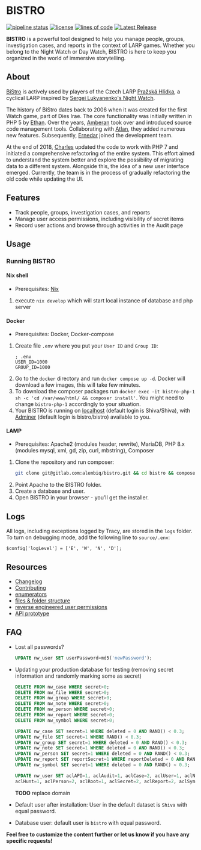 # BISTRO

[![pipeline status](https://gitlab.com/alembiq/bistro/badges/master/pipeline.svg)](https://gitlab.com/alembiq/bistro/commits/master)
[![license](https://img.shields.io/github/license/amberan/dhbistro.svg)](https://gitlab.com/alembiq/bistro/blob/master/LICENSE)
[![lines of code](https://tokei.rs/b1/github/amberan/dhbistro)](https://tokei.rs/b1/github/amberan/dhbistro)
[![Latest Release](https://gitlab.com/alembiq/bistro/-/badges/release.svg)](https://gitlab.com/alembiq/bistro/-/releases)

**BISTRO** is a powerful tool designed to help you manage people, groups, investigation cases, and reports in the context of LARP games. Whether you belong to the Night Watch or Day Watch, BISTRO is here to keep you organized in the world of immersive storytelling.

## About

[BiStro](https://gitlab.com/alembiq/bistro/) is actively used by players of the Czech LARP [Pražská Hlídka](http://www.prazskahlidka.cz/), a cyclical LARP inspired by [Sergei Lukyanenko's Night Watch](https://en.wikipedia.org/wiki/Night_Watch_(Lukyanenko_novel)).

The history of BiStro dates back to 2006 when it was created for the first Watch game, part of Dies Irae. The core functionality was initially written in PHP 5 by [Ethan](https://github.com/ethanius). Over the years, [Amberan](https://github.com/amberan) took over and introduced source code management tools. Collaborating with [Atlan](https://github.com/czAtlan), they added numerous new features. Subsequently, [Ernedar](https://github.com/Ernedar) joined the development team.

At the end of 2018, [Charles](https://gitlab.com/alembiq) updated the code to work with PHP 7 and initiated a comprehensive refactoring of the entire system. This effort aimed to understand the system better and explore the possibility of migrating data to a different system. Alongside this, the idea of a new user interface emerged. Currently, the team is in the process of gradually refactoring the old code while updating the UI.

## Features

- Track people, groups, investigation cases, and reports
- Manage user access permissions, including visibility of secret items
- Record user actions and browse through activities in the Audit page

## Usage

### Running BISTRO

#### Nix shell
- Prerequisites: [Nix](https://github.com/NixOS/nix)
1. execute `nix develop` which will start local instance of database and php server

#### Docker
- Prerequisites: Docker, Docker-compose
1. Create file `.env` where you put your `User ID` and `Group ID`:
    ```
    ; .env
    USER_ID=1000
    GROUP_ID=1000
    ```
2. Go to the `docker` directory and run `docker compose up -d`. Docker will download a few images, this will take few minutes.
3. To download the composer packages run `docker exec -it bistro-php-1 sh -c 'cd /var/www/html/ && composer install'`. You might need to change `bistro-php-1` accordingly to your situation.
4. Your BISTRO is running on [localhost](http://localhost) (default login is Shiva/Shiva), with [Adminer](http://localhost:8080) (default login is bistro/bistro) available to you.

#### LAMP
- Prerequisites: Apache2 (modules header, rewrite), MariaDB, PHP 8.x (modules mysql, xml, gd, zip, curl, mbstring), Composer
1. Clone the repository and run composer:
   ```bash
   git clone git@gitlab.com:alembiq/bistro.git && cd bistro && composer install
2. Point Apache to the BISTRO folder.
3. Create a database and user.
4. Open BISTRO in your browser - you'll get the installer.

## Logs
All logs, including exceptions logged by Tracy, are stored in the `logs` folder.
To turn on debugging mode, add the following line to `source/.env`:
```
$config['logLevel'] = ['E', 'W', 'N', 'D'];
```

## Resources
- [Changelog](CHANGELOG.md)
- [Contributing](CONTRIBUTING.md)
- [enumerators](doc/enums.md)
- [files & folder structure](doc/files.md)
- [reverse engineered user permissions](doc/rights.md)
- [API prototype](doc/api.md)


## FAQ
- Lost all passwords?
    ```sql
    UPDATE nw_user SET userPassword=md5('newPassword');
    ```

- Updating your production database for testing (removing secret information and randomly marking some as secret)
    ```sql
    DELETE FROM nw_case WHERE secret>0;
    DELETE FROM nw_file WHERE secret>0;
    DELETE FROM nw_group WHERE secret>0;
    DELETE FROM nw_note WHERE secret>0;
    DELETE FROM nw_person WHERE secret>0;
    DELETE FROM nw_report WHERE secret>0;
    DELETE FROM nw_symbol WHERE secret>0;

    UPDATE nw_case SET secret=1 WHERE deleted = 0 AND RAND() < 0.3;
    UPDATE nw_file SET secret=1 WHERE RAND() < 0.3;
    UPDATE nw_group SET secret=1 WHERE deleted = 0 AND RAND() < 0.3;
    UPDATE nw_note SET secret=1 WHERE deleted = 0 AND RAND() < 0.3;
    UPDATE nw_person SET secret=1 WHERE deleted = 0 AND RAND() < 0.3;
    UPDATE nw_report SET reportSecret=1 WHERE reportDeleted = 0 AND RAND() < 0.3;
    UPDATE nw_symbol SET secret=1 WHERE deleted = 0 AND RAND() < 0.3;

    UPDATE nw_user SET aclAPI=1, aclAudit=1, aclCase=2, aclUser=1, aclNews=1, aclBoard=1, aclGamemaster=1, aclGroup=2,
    aclHunt=1, aclPerson=2, aclRoot=1, aclSecret=2, aclReport=2, aclSymbol=2 where userSuspended=0 and userDeleted=0;
    ```
    **TODO** replace domain


- Default user after installation: User in the default dataset is `Shiva` with equal password.

- Database user: default user is `bistro` with equal password.

**Feel free to customize the content further or let us know if you have any specific requests!**
